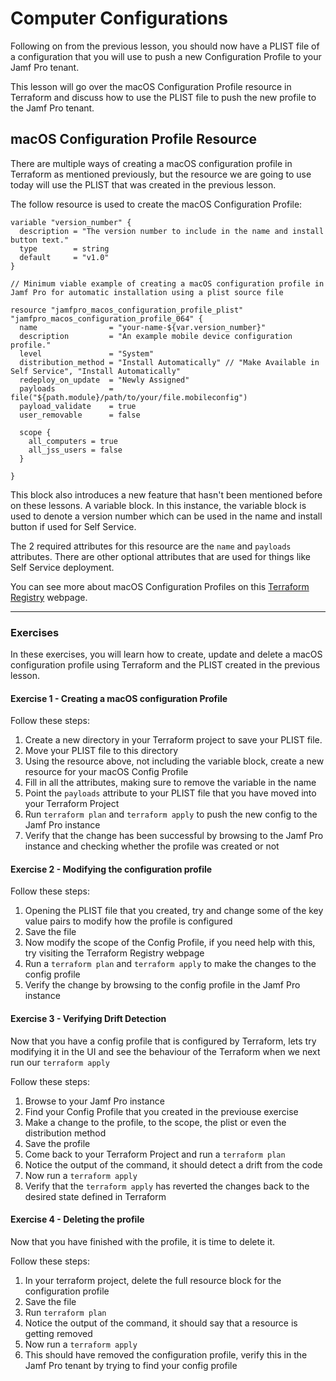 # Computer Configurations

Following on from the previous lesson, you should now have a PLIST file of a configuration that you will use to push a new Configuration Profile to your Jamf Pro tenant.

This lesson will go over the macOS Configuration Profile resource in Terraform and discuss how to use the PLIST file to push the new profile to the Jamf Pro tenant.

## macOS Configuration Profile Resource

There are multiple ways of creating a macOS configuration profile in Terraform as mentioned previously, but the resource we are going to use today will use the PLIST that was created in the previous lesson.

The follow resource is used to create the macOS Configuration Profile:

```
variable "version_number" {
  description = "The version number to include in the name and install button text."
  type        = string
  default     = "v1.0"
}

// Minimum viable example of creating a macOS configuration profile in Jamf Pro for automatic installation using a plist source file

resource "jamfpro_macos_configuration_profile_plist" "jamfpro_macos_configuration_profile_064" {
  name                = "your-name-${var.version_number}"
  description         = "An example mobile device configuration profile."
  level               = "System"
  distribution_method = "Install Automatically" // "Make Available in Self Service", "Install Automatically"
  redeploy_on_update  = "Newly Assigned"
  payloads            = file("${path.module}/path/to/your/file.mobileconfig")
  payload_validate    = true
  user_removable      = false

  scope {
    all_computers = true
    all_jss_users = false
  }

}
```

This block also introduces a new feature that hasn't been mentioned before on these lessons. A variable block. In this instance, the variable block is used to denote a version number which can be used in the name and install button if used for Self Service.

The 2 required attributes for this resource are the `name` and `payloads` attributes. There are other optional attributes that are used for things like Self Service deployment.

You can see more about macOS Configuration Profiles on this [Terraform Registry](https://registry.terraform.io/providers/deploymenttheory/jamfpro/latest/docs/resources/macos_configuration_profile_plist) webpage.

---

### Exercises

In these exercises, you will learn how to create, update and delete a macOS configuration profile using Terraform and the PLIST created in the previous lesson.

#### Exercise 1 - Creating a macOS configuration Profile

Follow these steps:

1. Create a new directory in your Terraform project to save your PLIST file.
2. Move your PLIST file to this directory
3. Using the resource above, not including the variable block, create a new resource for your macOS Config Profile
4. Fill in all the attributes, making sure to remove the variable in the name
5. Point the `payloads` attribute to your PLIST file that you have moved into your Terraform Project
6. Run `terraform plan` and `terraform apply` to push the new config to the Jamf Pro instance
7. Verify that the change has been successful by browsing to the Jamf Pro instance and checking whether the profile was created or not

#### Exercise 2 - Modifying the configuration profile

Follow these steps:

1. Opening the PLIST file that you created, try and change some of the key value pairs to modify how the profile is configured
2. Save the file
3. Now modify the scope of the Config Profile, if you need help with this, try visiting the Terraform Registry webpage
4. Run a `terraform plan` and `terraform apply` to make the changes to the config profile
5. Verify the change by browsing to the config profile in the Jamf Pro instance

#### Exercise 3 - Verifying Drift Detection

Now that you have a config profile that is configured by Terraform, lets try modifying it in the UI and see the behaviour of the Terraform when we next run our `terraform apply`

Follow these steps:

1. Browse to your Jamf Pro instance
2. Find your Config Profile that you created in the previouse exercise
3. Make a change to the profile, to the scope, the plist or even the distribution method
4. Save the profile
5. Come back to your Terraform Project and run a `terraform plan`
6. Notice the output of the command, it should detect a drift from the code
7. Now run a `terraform apply`
8. Verify that the `terraform apply` has reverted the changes back to the desired state defined in Terraform

#### Exercise 4 - Deleting the profile

Now that you have finished with the profile, it is time to delete it.

Follow these steps:

1. In your terraform project, delete the full resource block for the configuration profile
2. Save the file
3. Run `terraform plan`
4. Notice the output of the command, it should say that a resource is getting removed
5. Now run a `terraform apply`
6. This should have removed the configuration profile, verify this in the Jamf Pro tenant by trying to find your config profile
